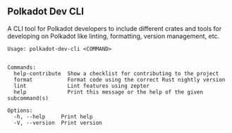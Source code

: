 ## Polkadot Dev CLI

A CLI tool for Polkadot developers to include different crates and tools for developing on Polkadot like linting, formatting, version management, etc.

```
Usage: polkadot-dev-cli <COMMAND>


Commands:
  help-contribute  Show a checklist for contributing to the project
  format           Format code using the correct Rust nightly version
  lint             Lint features using zepter
  help             Print this message or the help of the given subcommand(s)

Options:
  -h, --help     Print help
  -V, --version  Print version
```